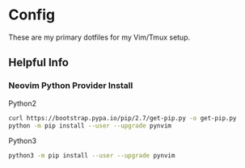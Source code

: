 # Config

These are my primary dotfiles for my Vim/Tmux setup.

## Helpful Info

### Neovim Python Provider Install

Python2
```bash
curl https://bootstrap.pypa.io/pip/2.7/get-pip.py -o get-pip.py
python -m pip install --user --upgrade pynvim
```

Python3
```bash
python3 -m pip install --user --upgrade pynvim
```
